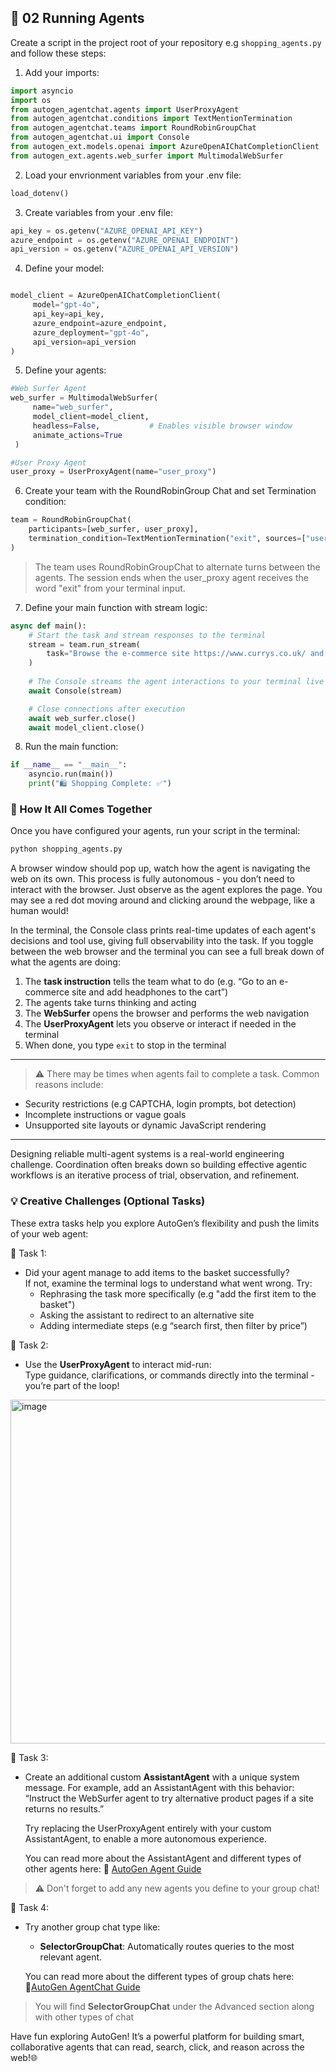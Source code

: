 ## 🚀 02 Running Agents

Create a script in the project root of your repository e.g ```shopping_agents.py``` and follow these steps:

1. Add your imports:
```python
import asyncio
import os
from autogen_agentchat.agents import UserProxyAgent
from autogen_agentchat.conditions import TextMentionTermination
from autogen_agentchat.teams import RoundRobinGroupChat
from autogen_agentchat.ui import Console
from autogen_ext.models.openai import AzureOpenAIChatCompletionClient
from autogen_ext.agents.web_surfer import MultimodalWebSurfer
```
2. Load your envrionment variables from your .env file:
```python
load_dotenv()
```
3. Create variables from your .env file:

```python
api_key = os.getenv("AZURE_OPENAI_API_KEY")
azure_endpoint = os.getenv("AZURE_OPENAI_ENDPOINT")
api_version = os.getenv("AZURE_OPENAI_API_VERSION")
```

4. Define your model:
```python

model_client = AzureOpenAIChatCompletionClient(
     model="gpt-4o",
     api_key=api_key,
     azure_endpoint=azure_endpoint,
     azure_deployment="gpt-4o",
     api_version=api_version
)
```

5. Define your agents:
```python
#Web Surfer Agent
web_surfer = MultimodalWebSurfer(
     name="web_surfer",
     model_client=model_client,
     headless=False,           # Enables visible browser window
     animate_actions=True
 )

#User Proxy Agent
user_proxy = UserProxyAgent(name="user_proxy")
```
6. Create your team with the RoundRobinGroup Chat and set Termination condition:
```python
team = RoundRobinGroupChat(
    participants=[web_surfer, user_proxy],
    termination_condition=TextMentionTermination("exit", sources=["user_proxy"])
)
```
> The team uses RoundRobinGroupChat to alternate turns between the agents. The session ends when the user_proxy agent receives the word "exit" from your terminal input.

7. Define your main function with stream logic:
```python
async def main():
    # Start the task and stream responses to the terminal
    stream = team.run_stream(
        task="Browse the e-commerce site https://www.currys.co.uk/ and add headphones to the shopping basket."
    )
    
    # The Console streams the agent interactions to your terminal live
    await Console(stream)

    # Close connections after execution
    await web_surfer.close()
    await model_client.close()

```

8. Run the main function:
```python
if __name__ == "__main__":
    asyncio.run(main())
    print("🛍️ Shopping Complete: ✅")
```

### 🧩 How It All Comes Together

Once you have configured your agents, run your script in the terminal:

```python
python shopping_agents.py
```

A browser window should pop up, watch how the agent is navigating the web on its own. This process is fully autonomous - you don’t need to interact with the browser. Just observe as the agent explores the page. You may see a red dot moving around and clicking around the webpage, like a human would!

In the terminal, the Console class prints real-time updates of each agent's decisions and tool use, giving full observability into the task.
If you toggle between the web browser and the terminal you can see a full break down of what the agents are doing:

1. The **task instruction** tells the team what to do (e.g. “Go to an e-commerce site and add headphones to the cart”)
2. The agents take turns thinking and acting
3. The **WebSurfer** opens the browser and performs the web navigation
4. The **UserProxyAgent** lets you observe or interact if needed in the terminal
5. When done, you type `exit` to stop in the terminal

---

 > ⚠️ There may be times when agents fail to complete a task. Common reasons include:

- Security restrictions (e.g CAPTCHA, login prompts, bot detection)
- Incomplete instructions or vague goals
- Unsupported site layouts or dynamic JavaScript rendering

---

Designing reliable multi-agent systems is a real-world engineering challenge. Coordination often breaks down so building effective agentic workflows is an iterative process of trial, observation, and refinement.

### 💡 Creative Challenges (Optional Tasks)

These extra tasks help you explore AutoGen’s flexibility and push the limits of your web agent:


💭 Task 1:
- Did your agent manage to add items to the basket successfully?  
   If not, examine the terminal logs to understand what went wrong. Try:
  - Rephrasing the task more specifically (e.g "add the first item to the basket")
  - Asking the assistant to redirect to an alternative site
  - Adding intermediate steps (e.g “search first, then filter by price”)


💭 Task 2:
- Use the **UserProxyAgent** to interact mid-run:  
  Type guidance, clarifications, or commands directly into the terminal - you’re part of the loop!
<img width="550" alt="image" src="https://github.com/user-attachments/assets/9caa6aa4-93e4-44ad-afbd-9ac138b9739a" />


💭 Task 3:
- Create an additional custom **AssistantAgent** with a unique system message.
  For example, add an AssistantAgent with this behavior:
  “Instruct the WebSurfer agent to try alternative product pages if a site returns no results.”

  Try replacing the UserProxyAgent entirely with your custom AssistantAgent, to enable a more autonomous experience.
  
  You can read more about the AssistantAgent and different types of other agents here:
  🔗 [AutoGen Agent Guide](https://microsoft.github.io/autogen/stable/user-guide/agentchat-user-guide/tutorial/agents.html)

 > ⚠️ Don't forget to add any new agents you define to your group chat!


💭 Task 4:
- Try another group chat type like:
  - **SelectorGroupChat**: Automatically routes queries to the most relevant agent.

  You can read more about the different types of group chats here:
  🔗[AutoGen AgentChat Guide](https://microsoft.github.io/autogen/stable/user-guide/agentchat-user-guide/index.html)
> You will find **SelectorGroupChat** under the Advanced section along with other types of chat

Have fun exploring AutoGen! It’s a powerful platform for building smart, collaborative agents that can read, search, click, and reason across the web!🌐

